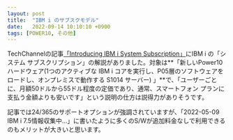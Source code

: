 ```yaml
---
layout: post
title:  "IBM i のサブスクモデル"
date:   2022-09-14 10:10:10 +0900
tags: [POWER10, その他]
---
```

TechChannelの記事[「Introducing IBM i System Subscription」](https://techchannel.com/IT-Strategy/09/2022/ibm-i-system-subscription)にIBM i の「システム サブスクリプション」の解説がありました。対象は**「新しいPower10ハードウェア(1つのアクティブな IBM i コアを実行し、P05層のソフトウェアをロードし、オンプレミスで動作する S1014 サーバー) 」**で、「ユーザーごとに、月額50ドルから55ドル程度の定価であり、通常、スマートフォン プランに支払う金額よりも安いです」という説明の仕方は説得力がありそうです。

記事では24/365のサポートオプションが強調されていますが、「2022-05-09 IBM i 7.5情報収集中...」に書いたように多くのS/Wが追加料金なしで利用できるのもメリットが大きいと思います。
